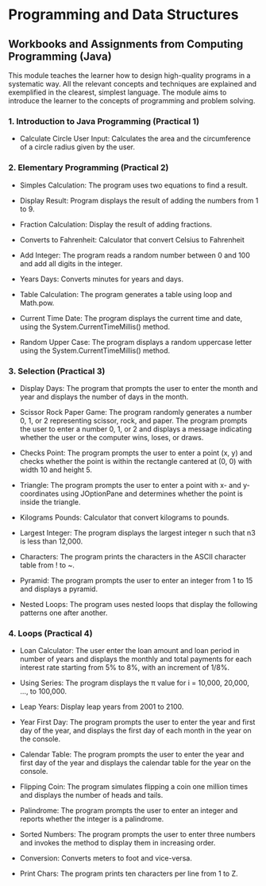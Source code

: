 # **Programming and Data Structures**

## Workbooks and Assignments from Computing Programming (Java)

This module teaches the learner how to design high-quality programs in a systematic way. All the relevant concepts and techniques are explained and exemplified in the clearest, simplest language. The module aims to introduce the learner to the concepts of programming and problem solving.
	
### 1. Introduction to Java Programming (Practical 1)
	
- Calculate Circle User Input: Calculates the area and the circumference of a circle radius given by the user.
	
### 2. Elementary Programming (Practical 2)
	
- Simples Calculation: The program uses two equations to find a result.
	
- Display Result: Program displays the result of adding the numbers from 1 to 9.
	
- Fraction Calculation: Display the result of adding fractions.
	
- Converts to Fahrenheit: Calculator that convert Celsius to Fahrenheit
	
- Add Integer: The program reads a random number between 0 and 100 and add all digits in the integer.
	
- Years Days: Converts minutes for years and days.
	
- Table Calculation: The program generates a table using loop and Math.pow.
	
- Current Time Date: The program displays the current time and date, using the System.CurrentTimeMillis() method.
	
- Random Upper Case: The program displays a random uppercase letter using the System.CurrentTimeMillis() method.
	
### 3. Selection (Practical 3)
	
- Display Days: The program that prompts the user to enter the month and year and displays the number of days in the month.
	
- Scissor Rock Paper Game: The program randomly generates a number 0, 1, or 2 representing scissor, rock, and paper. The program prompts the user to enter a number 0, 1, or 2 and displays a message indicating whether the user or the computer wins, loses, or draws.
	
- Checks Point: The program prompts the user to enter a point (x, y) and checks whether the point is within the rectangle cantered at (0, 0) with width 10 and height 5.
	
- Triangle: The program prompts the user to enter a point with x- and y-coordinates using JOptionPane and determines whether the point is inside the triangle.
	
- Kilograms Pounds: Calculator that convert kilograms to pounds.
	
- Largest Integer: The program displays the largest integer n such that n3 is less than 12,000.
	
- Characters: The program prints the characters in the ASCII character table from ! to ~.
	
- Pyramid: The program prompts the user to enter an integer from 1 to 15 and displays a pyramid.
	
- Nested Loops: The program uses nested loops that display the following patterns one after another.

### 4. Loops (Practical 4)

- Loan Calculator: The user enter the loan amount and loan period in number of years and displays the monthly and total payments for each interest rate starting from 5% to 8%, with an increment of 1/8%.

- Using Series: The program displays the π value for i = 10,000, 20,000, ..., to 100,000.

- Leap Years: Display leap years from 2001 to 2100.

- Year First Day: The program prompts the user to enter the year and first day of the year, and displays the first day of each month in the year on the console. 

- Calendar Table: The program prompts the user to enter the year and first day of the year and displays the calendar table for the year on the console. 

- Flipping Coin: The program simulates flipping a coin one million times and displays the number of heads and tails.

- Palindrome: The program prompts the user to enter an integer and reports whether the integer is a palindrome.

- Sorted Numbers: The program prompts the user to enter three numbers and invokes the method to display them in increasing order.

- Conversion: Converts meters to foot and vice-versa.

- Print Chars: The program prints ten characters per line from 1 to Z.